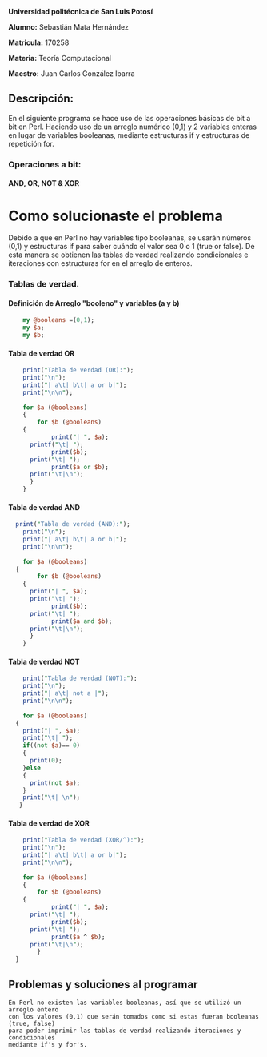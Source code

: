 **Universidad politécnica de San Luis Potosí**

**Alumno:** Sebastián Mata Hernández

**Matricula:** 170258

**Materia:** Teoría Computacional

**Maestro:** Juan Carlos González Ibarra 


## Descripción:
En el siguiente programa se hace uso de las operaciones básicas de bit a bit en Perl.
	Haciendo uso de un arreglo numérico (0,1) y 2 variables enteras en lugar de variables
	booleanas, mediante estructuras if y estructuras de repetición for.

### Operaciones a bit:
#### AND, OR, NOT & XOR


# Como solucionaste el problema
Debido a que en Perl no hay variables tipo booleanas, se usarán números (0,1) y estructuras
	if para saber cuándo el valor sea 0 o 1 (true or false). 
	De esta manera se obtienen las tablas de verdad realizando condicionales e iteraciones con 
	estructuras for en el arreglo de enteros.


### Tablas de verdad.
#### Definición de Arreglo "booleno" y variables (a y b)

```perl
	my @booleans =(0,1);
	my $a;
	my $b;
```
 
#### Tabla de verdad OR

```perl
	print("Tabla de verdad (OR):");
	print("\n");
	print("| a\t| b\t| a or b|");
	print("\n\n");
	
	for $a (@booleans)
	{
		for $b (@booleans)
    {
			print("| ", $a);
      printf("\t| ");
			print($b);
      print("\t| ");
			print($a or $b);
      print("\t|\n");
      }
	}
```

#### Tabla de verdad AND

```perl
  print("Tabla de verdad (AND):");
	print("\n");
	print("| a\t| b\t| a or b|");
	print("\n\n");
	
	for $a (@booleans)
  {
		for $b (@booleans)
    {
      print("| ", $a);
      print("\t| ");
			print($b);
      print("\t| ");
			print($a and $b);
      print("\t|\n");
      }
	}
```

#### Tabla de verdad NOT

```perl
	print("Tabla de verdad (NOT):");
	print("\n");
	print("| a\t| not a |");
	print("\n\n");
	
	for $a (@booleans)
  {
    print("| ", $a);
    print("\t| ");
    if((not $a)== 0)
    {
      print(0);
    }else
    {
      print(not $a);
    }
    print("\t| \n");
   }
```

#### Tabla de verdad de XOR

```perl
	print("Tabla de verdad (XOR/^):");
	print("\n");
	print("| a\t| b\t| a or b|");
	print("\n\n");
	
	for $a (@booleans)
	{
		for $b (@booleans)
    {
			print("| ", $a);
      print("\t| ");
			print($b);
      print("\t| ");
			print($a ^ $b);
      print("\t|\n");
		}
  }
```


## Problemas y soluciones al programar
	En Perl no existen las variables booleanas, así que se utilizó un arreglo entero 
	con los valores (0,1) que serán tomados como si estas fueran booleanas (true, false) 
	para poder imprimir las tablas de verdad realizando iteraciones y condicionales 
	mediante if's y for's.
